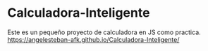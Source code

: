 # Calculadora-Inteligente
Este es un pequeño proyecto de calculadora en JS como practica.
https://angelesteban-afk.github.io/Calculadora-Inteligente/
